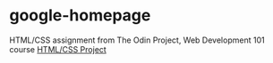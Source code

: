 # google-homepage
HTML/CSS assignment from The Odin Project, Web Development 101 course
[HTML/CSS Project](http://www.theodinproject.com/web-development-101/html-css)
